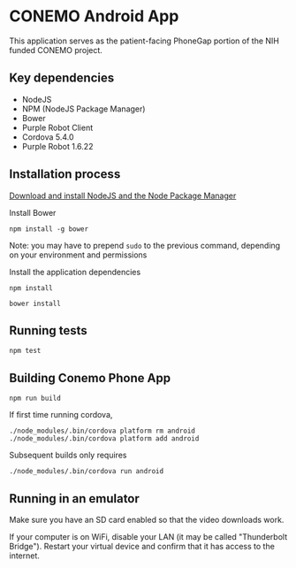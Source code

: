 # CONEMO Android App

This application serves as the patient-facing PhoneGap portion of the NIH funded
CONEMO project.

## Key dependencies

- NodeJS
- NPM (NodeJS Package Manager)
- Bower
- Purple Robot Client
- Cordova 5.4.0
- Purple Robot 1.6.22

## Installation process

[Download and install NodeJS and the Node Package Manager](http://nodejs.org/download/)

Install Bower

`npm install -g bower`

Note: you may have to prepend `sudo` to the previous command, depending on your
environment and permissions

Install the application dependencies

`npm install`

`bower install`

## Running tests

`npm test`

## Building Conemo Phone App

```
npm run build
```

If first time running cordova,

`./node_modules/.bin/cordova platform rm android`
`./node_modules/.bin/cordova platform add android`

Subsequent builds only requires

`./node_modules/.bin/cordova run android`

## Running in an emulator

Make sure you have an SD card enabled so that the video downloads work.

If your computer is on WiFi, disable your LAN (it may be called "Thunderbolt Bridge").
Restart your virtual device and confirm that it has access to the internet.
